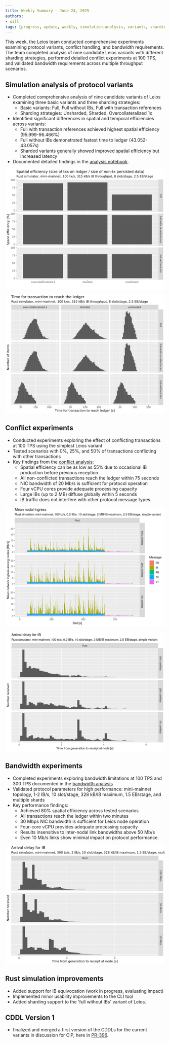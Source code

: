 ```yaml
---
title: Weekly Summary – June 24, 2025
authors:
- will
tags: [progress, update, weekly, simulation-analysis, variants, sharding, conflict-experiments, bandwidth, spatial-efficiency, temporal-efficiency]
---
```


This week, the Leios team conducted comprehensive experiments examining protocol variants, conflict handling, and bandwidth requirements. The team completed analysis of nine candidate Leios variants with different sharding strategies, performed detailed conflict experiments at 100 TPS, and validated bandwidth requirements across multiple throughput scenarios.

## Simulation analysis of protocol variants

- Completed comprehensive analysis of nine candidate variants of Leios examining three basic variants and three sharding strategies:
  - Basic variants: Full, Full without IBs, Full with transaction references
  - Sharding strategies: Unsharded, Sharded, Overcollateralized 1x
- Identified significant differences in spatial and temporal efficiencies across variants:
  - Full with transaction references achieved highest spatial efficiency (95.999-96.466%)
  - Full without IBs demonstrated fastest time to ledger (43.052-43.057s)
  - Sharded variants generally showed improved spatial efficiency but increased latency
- Documented detailed findings in the [analysis notebook](https://github.com/input-output-hk/ouroboros-leios/blob/main/analysis/sims/2025w26/analysis-variants-sharding.ipynb).

![Spatial efficiency of nine Leios variants](https://raw.githubusercontent.com/input-output-hk/ouroboros-leios/main/analysis/sims/2025w26/plots/vars/spatial-efficiency.svg)

![Temporal efficiency of nine Leios variants](https://raw.githubusercontent.com/input-output-hk/ouroboros-leios/main/analysis/sims/2025w26/plots/vars/reach-rb-tx.svg)

## Conflict experiments

- Conducted experiments exploring the effect of conflicting transactions at 100 TPS using the simplest Leios variant
- Tested scenarios with 0%, 25%, and 50% of transactions conflicting with other transactions
- Key findings from the [conflict analysis](https://github.com/input-output-hk/ouroboros-leios/blob/main/analysis/sims/2025w26/analysis.ipynb):
  - Spatial efficiency can be as low as 55% due to occasional IB production before previous reception
  - All non-conflicted transactions reach the ledger within 75 seconds
  - NIC bandwidth of 20 Mb/s is sufficient for protocol operation
  - Four vCPU cores provide adequate processing capacity
  - Large IBs (up to 2 MB) diffuse globally within 5 seconds
  - IB traffic does not interfere with other protocol message types.

![Mean nodal network ingress at 100 TPS](https://raw.githubusercontent.com/input-output-hk/ouroboros-leios/main/analysis/sims/2025w26/plots/cxs/ingress-average-area.png)

![Diffusion of IBs at 100 TPS](https://raw.githubusercontent.com/input-output-hk/ouroboros-leios/main/analysis/sims/2025w26/plots/cxs/elapsed-IB.png)

## Bandwidth experiments

- Completed experiments exploring bandwidth limitations at 100 TPS and 300 TPS documented in the [bandwidth analysis](https://github.com/input-output-hk/ouroboros-leios/blob/main/analysis/sims/2025w25/analysis.ipynb)
- Validated protocol parameters for high performance: mini-mainnet topology, 1-2 IB/s, 10 slot/stage, 328 kB/IB maximum, 1.5 EB/stage, and multiple shards
- Key performance findings:
  - Achieved 80% spatial efficiency across tested scenarios
  - All transactions reach the ledger within two minutes
  - 30 Mbps NIC bandwidth is sufficient for Leios node operation
  - Four-core vCPU provides adequate processing capacity
  - Results insensitive to inter-nodal link bandwidths above 50 Mb/s
  - Even 10 Mb/s links show minimal impact on protocol performance.

![Diffusion of IBs at 300 TPS by link bandwidth](https://raw.githubusercontent.com/input-output-hk/ouroboros-leios/main/analysis/sims/2025w25/plots/bw-2IBps/elapsed-IB.png)

## Rust simulation improvements

- Added support for IB equivocation (work in progress, evaluating impact)
- Implemented minor usability improvements to the CLI tool
- Added sharding support to the 'full without IBs' variant of Leios.


## CDDL Version 1

- finalized and merged a first version of the CDDLs for the current variants in discussion for CIP, here in [PR-396](https://github.com/input-output-hk/ouroboros-leios/pull/396/commits/c450c76ce49aae5a35a0d326de73280795e1074e).